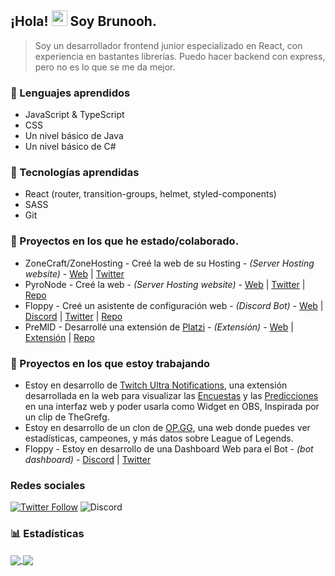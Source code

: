 ## ¡Hola! <img src="https://user-images.githubusercontent.com/57642291/115981321-b7a44c80-a58a-11eb-8109-79aa8bcf0698.gif" width="25px">  Soy **Brunooh**.
> Soy un desarrollador frontend junior especializado en React, con experiencia en bastantes librerías.
> Puedo hacer backend con express, pero no es lo que se me da mejor.

### 🔧 Lenguajes aprendidos
- JavaScript & TypeScript
- CSS
- Un nivel básico de Java
- Un nivel básico de C#

### 🔧 Tecnologías aprendidas
- React (router, transition-groups, helmet, styled-components)
- SASS
- Git

### 👑 Proyectos en los que he estado/colaborado.
- ZoneCraft/ZoneHosting - Creé la web de su Hosting - *(Server Hosting website)* - [Web](https://zonehosting.net) | [Twitter](https://twitter.com/ZoneCraftES)
- PyroNode - Creé la web - *(Server Hosting website)* - [Web](https://pyronode.com) | [Twitter](https://twitter.com/PyroNode) | [Repo](https://github.com/brunoocal/Pyronode)
- Floppy - Creé un asistente de configuración web - *(Discord Bot)* - [Web](https://floppy-assistant.vercel.app) | [Discord](https://floppy.red/discord) | [Twitter](https://floppy.red/twitter) | [Repo](https://github.com/brunoocal/FloppyAssistant)
- PreMID - Desarrollé una extensión de [Platzi](https://www.platzi.com) - *(Extensión)* - [Web](https://premid.app) | [Extensión](https://premid.app/store/presences/Platzi) | [Repo](https://github.com/PlatziPreMID)


### 👑 Proyectos en los que estoy trabajando
- Estoy en desarrollo de [Twitch Ultra Notifications](https://twitter.com/alekitopi/status/1397003597490053120), una extensión desarrollada en la web para visualizar las [Encuestas](https://dev.twitch.tv/docs/api/reference#get-polls) y las [Predicciones](https://dev.twitch.tv/docs/api/reference#get-predictions) en una interfaz web y poder usarla como Widget en OBS, Inspirada por un clip de TheGrefg.
- Estoy en desarrollo de un clon de [OP.GG](https://las.op.gg/l=es), una web donde puedes ver estadísticas, campeones, y más datos sobre League of Legends. 
- Floppy - Estoy en desarrollo de una Dashboard Web para el Bot - *(bot dashboard)* - [Discord](https://floppy.red/discord) | [Twitter](https://floppy.red/twitter)

### Redes sociales
[![Twitter Follow](https://img.shields.io/twitter/follow/brunoo_cal?color=orange&label=Twitter&logo=brunoo_cal&style=for-the-badge)](https://twitter.com/brunoo_cal)
![Discord](https://img.shields.io/static/v1?label=Discord&message=Brunooh%231181&color=orange&style=for-the-badge)


### 📊 Estadísticas
<a href="https://github.com/brunoocal">
  <img src="https://github-readme-stats.vercel.app/api/top-langs/?username=brunoocal&langs_count=3&theme=dark" align="center">
</a>
<a href="https://wakatime.com/@brunoocal">
  <img src="https://github-readme-stats.vercel.app/api/wakatime?username=brunoocal&layout=compact&theme=dark" align="center">
</a>
